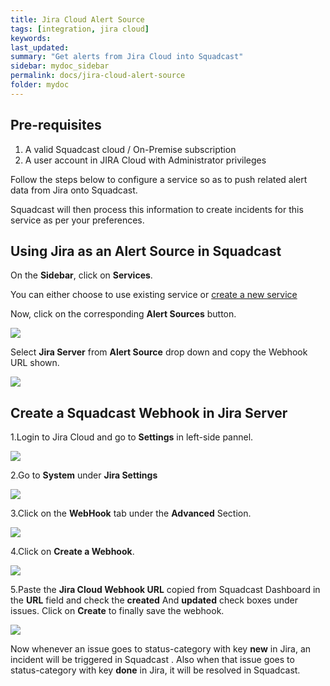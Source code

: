 ```yaml
---
title: Jira Cloud Alert Source
tags: [integration, jira cloud]
keywords: 
last_updated: 
summary: "Get alerts from Jira Cloud into Squadcast"
sidebar: mydoc_sidebar
permalink: docs/jira-cloud-alert-source
folder: mydoc
---
```


## Pre-requisites
1.  A valid Squadcast cloud / On-Premise subscription 
2. A user account in JIRA Cloud with Administrator privileges

Follow the steps below to configure a service so as to push related alert data from Jira onto Squadcast.

Squadcast will then process this information to create incidents for this service as per your preferences.

## Using Jira as an Alert Source in Squadcast

On the **Sidebar**, click on **Services**.

You can either choose to use existing service or [create a new service](adding-a-service-1)

Now, click on the corresponding **Alert Sources** button.

![](images/integration_1.png)

Select **Jira Server** from  **Alert Source** drop down and copy the Webhook URL shown.

![](images/jira_cloud_1.png)

## Create a Squadcast Webhook in Jira Server

1.Login to Jira Cloud and go to **Settings** in left-side pannel.

![](images/jira_cloud_2.png)

2.Go to **System** under **Jira Settings**

![](images/jira_cloud_3.png)

3.Click on the **WebHook** tab under the **Advanced** Section.

![](images/jira_cloud_4.png)

4.Click on **Create a Webhook**.

![](images/jira_cloud_5.png)

5.Paste the **Jira Cloud Webhook URL** copied from Squadcast Dashboard in the **URL** field and check the  **created** And **updated** check boxes under issues. Click on **Create** to finally save the webhook.

![](images/jira_cloud_6.png)

Now whenever an issue goes to status-category with key **new** in Jira, an incident will be triggered in Squadcast . Also when that issue goes to status-category with key **done** in Jira, it will be resolved in Squadcast.